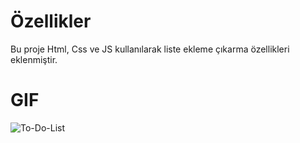 # Özellikler
Bu proje Html, Css ve JS kullanılarak liste ekleme çıkarma özellikleri eklenmiştir.

# GIF
![To-Do-List](https://github.com/user-attachments/assets/a60959ac-5900-422c-8021-fbb5bafdf80b)
